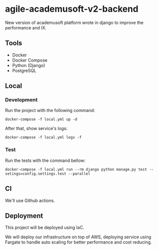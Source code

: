 # agile-academusoft-v2-backend

New version of academusoft platform wrote in django to improve the performance and IX.

## Tools

- Docker
- Docker Compose
- Python (Django)
- PostgreSQL

## Local

### Development

Run the project with the following command:

`docker-compose -f local.yml up -d`

After that, show service's logs:

`docker-compose -f local.yml logs -f`

### Test

Run the tests with the command bellow:

`docker-compose -f local.yml run --rm django python manage.py test --setings=config.settings.test --parallel`

## CI

We'll use Github actions.

## Deployment

This project will be deployed using IaC.

We will deploy our infrastructure on top of AWS, deploying service using Fargate to handle auto scaling for better performance and cost reducing.

